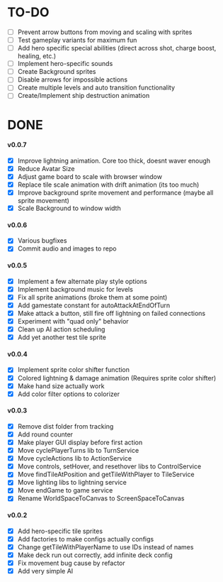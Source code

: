 # TO-DO
- [ ] Prevent arrow buttons from moving and scaling with sprites
- [ ] Test gameplay variants for maximum fun
- [ ] Add hero specific special abilities (direct across shot, charge boost, healing, etc.)
- [ ] Implement hero-specific sounds
- [ ] Create Background sprites
- [ ] Disable arrows for impossible actions
- [ ] Create multiple levels and auto transition functionality
- [ ] Create/Implement ship destruction animation

# DONE
#### v0.0.7
- [x] Improve lightning animation. Core too thick, doesnt waver enough
- [x] Reduce Avatar Size
- [x] Adjust game board to scale with browser window
- [x] Replace tile scale animation with drift animation (its too much)
- [x] Improve background sprite movement and performance (maybe all sprite movement)
- [x] Scale Background to window width

#### v0.0.6
- [x] Various bugfixes
- [x] Commit audio and images to repo

#### v0.0.5
- [x] Implement a few alternate play style options
- [x] Implement background music for levels
- [x] Fix all sprite animations (broke them at some point)
- [x] Add gamestate constant for autoAttackAtEndOfTurn
- [x] Make attack a button, still fire off lightning on failed connections
- [x] Experiment with "quad only" behavior
- [x] Clean up AI action scheduling
- [x] Add yet another test tile sprite

#### v0.0.4
- [x] Implement sprite color shifter function
- [x] Colored lightning & damage animation (Requires sprite color shifter)
- [x] Make hand size actually work
- [X] Add color filter options to colorizer

#### v0.0.3
- [x] Remove dist folder from tracking
- [x] Add round counter
- [x] Make player GUI display before first action
- [x] Move cyclePlayerTurns lib to TurnService
- [x] Move cycleActions lib to ActionService
- [x] Move controls, setHover, and resethover libs to ControlService
- [x] Move findTileAtPosition and getTileWithPlayer to TileService
- [x] Move lighting libs to lightning service
- [x] Move endGame to game service
- [x] Rename WorldSpaceToCanvas to ScreenSpaceToCanvas

#### v0.0.2
- [x] Add hero-specific tile sprites
- [x] Add factories to make configs actually configs
- [x] Change getTileWithPlayerName to use IDs instead of names
- [x] Make deck run out correctly, add infinite deck config
- [x] Fix movement bug cause by refactor
- [x] Add very simple AI
